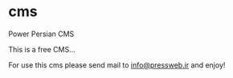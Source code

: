 # cms
Power Persian CMS

This is a free CMS...

For use this cms please send mail to info@pressweb.ir and enjoy!
